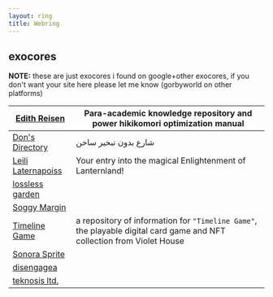 ```yaml
---
layout: ring
title: Webring
---
```

## exocores
**NOTE:** these are just exocores i found on google+other exocores, if you don't want your site here please let me know (gorbyworld on other platforms)

| [Edith Reisen](https://edith.reisen/)            | Para-academic knowledge repository and power hikikomori optimization manual                                            |
| ------------------------------------------------ | ---------------------------------------------------------------------------------------------------------------------- |
| [Don's Directory](http://dons.directory/)        | شارع بدون تبخير ساخن                                                                                                   |
| [Leili Laternapoiss](https://leili.netlify.app/) | Your entry into the magical Enlightenment of Lanternland!                                                              |
| [lossless garden](https://lossless.garden/)      |                                                                                                                        |
| [Soggy Margin](https://soggymargin.com/)         |                                                                                                                        |
| [Timeline Game](https://timelinegame.net/)       | a repository of information for `"Timeline Game"`, the playable digital card game and NFT collection from Violet House |
| [Sonora Sprite](https://spritecore.netlify.app/) |                                                                                                                        |
| [disengagea](https://disengagea.toikos.net/)     |                                                                                                                        |
| [teknosis ltd.](https://teknosis.online/)                                                 |                                                                                                                        |
